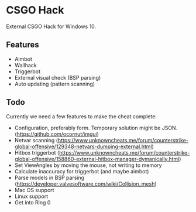 # CSGO Hack
External CSGO Hack for Windows 10.

## Features
* Aimbot
* Wallhack
* Triggerbot
* External visual check (BSP parsing)
* Auto updating (pattern scanning)

## Todo
Currently we need a few features to make the cheat complete:

* Configuration, preferably form. Temporary solution might be JSON. (https://github.com/ocornut/imgui)
* Netvar scanning (https://www.unknowncheats.me/forum/counterstrike-global-offensive/129348-netvars-dumping-external.html)
* Hitbox triggerbot (https://www.unknowncheats.me/forum/counterstrike-global-offensive/158860-external-hitbox-manager-dymanically.html)
* Set ViewAngles by moving the mouse, not writing to memory
* Calculate inaccuracy for triggerbot (and maybe aimbot)
* Parse models in BSP parsing (https://developer.valvesoftware.com/wiki/Collision_mesh)
* Mac OS support
* Linux support
* Get into Ring 0
